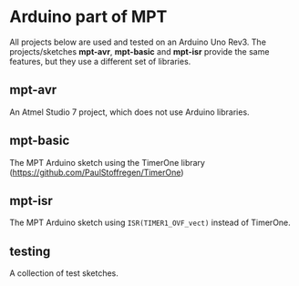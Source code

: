 # Arduino part of MPT

All projects below are used and tested on an Arduino Uno Rev3. The projects/sketches **mpt-avr**, **mpt-basic** and **mpt-isr** provide the same features, but they use a different set of libraries.

## mpt-avr

An Atmel Studio 7 project, which does not use Arduino libraries.

## mpt-basic

The MPT Arduino sketch using the TimerOne library (https://github.com/PaulStoffregen/TimerOne)

## mpt-isr

The MPT Arduino sketch using `ISR(TIMER1_OVF_vect)` instead of TimerOne.

## testing

A collection of test sketches.

